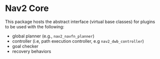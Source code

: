 # Nav2 Core

This package hosts the abstract interface (virtual base classes) for plugins to be used with the following:
- global planner (e.g., `nav2_navfn_planner`)
- controller (i.e, path execution controller, e.g `nav2_dwb_controller`)
- goal checker
- recovery behaviors
